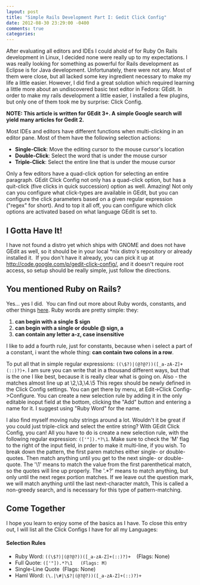 ```yaml
---
layout: post
title: "Simple Rails Development Part I: Gedit Click Config"
date: 2012-08-30 23:29:00 -0400
comments: true
categories:
---
```


After evaluating all editors and IDEs I could ahold of for Ruby On Rails development in Linux, I decided none were really up to my expectations. I was really looking for something as powerful for Rails development as Eclipse is for Java development. Unfortunately, there were not any. Most of them were close, but all lacked some key ingredient necessary to make my life a little easier. However, I did find a great solution which required learning a little more about an undiscovered basic text editor in Fedora: GEdit. In order to make my rails development a little easier, I installed a few plugins, but only one of them took me by surprise: Click Config.

**NOTE: This article is written for GEdit 3+. A simple Google search will yield many articles for Gedit 2.**

Most IDEs and editors have different functions when multi-clicking in an editor pane. Most of them have the following selection actions:

* **Single-Click**: Move the editing cursor to the mouse cursor's location
* **Double-Click**: Select the word that is under the mouse cursor
* **Triple-Click**: Select the entire line that is under the mouse cursor

Only a few editors have a quad-click option for selecting an entire paragraph. GEdit Click Config not only has a quad-click option, but has a quit-click (five clicks in quick succession) option as well. Amazing! Not only can you configure what click-types are available in GEdit, but you can configure the click parameters based on a given regular expression ("regex" for short). And to top it all off, you can configure which click options are activated based on what language GEdit is set to.

## I Gotta Have It!

I have not found a distro yet which ships with GNOME and does not have GEdit as well, so it should be in your local *nix distro's repository or already installed it.  If you don't have it already, you can pick it up at http://code.google.com/p/gedit-click-config/, and it doesn't require root access, so setup should be really simple, just follow the directions.

## You mentioned Ruby on Rails?

Yes... yes I did.  You can find out more about Ruby words, constants, and other things [here](http://en.wikibooks.org/wiki/Ruby_Programming/Syntax/Variables_and_Constants). Ruby words are pretty simple: they:

1. **can begin with a single $ sign**
2. **can begin with a single or double @ sign, a**
3. **can contain any letter a-z, case insensitive**

I like to add a fourth rule, just for constants, because when i select a part of a constant, i want the whole thing: **can contain two colons in a row**.

To put all that in simple regular expressions: `((\$?)|(@?@?))([_a-zA-Z]+(::)?)+`. I am sure you can write that in a thousand different ways, but that is the one I like best, because it is really clear what is going on. Also - the matches almost line up at \2,\3,\4.\5 This regex should be newly defined in the Click Config settings. You can get there by menu, at Edit-&gt;Click Config-&gt;Configure. You can create a new selection rule by adding it in the only editable inoput field at the bottom, clicking the "Add" button and entering a name for it. I suggest using "Ruby Word" for the name.

I also find myself moving ruby strings around a lot. Wouldn't it be great if you could just triple-click and select the entire string? With GEdit Click Config, you can! All you have to do is create a new selection rule, with the following regular expression: `(['"]).*?\1`. Make sure to check the 'M' flag to the right of the input field, in prder to make it multi-line, if you wish. To break down the pattern, the first paren matches either single- or double-quotes. Then match anything until you get to the next single- or double-quote. The '\1' means to match the value from the first parenthetical match, so the quotes will line up properly. The '.*?' means to match anything, but only until the next regex portion matches. If we leave out the question mark, we will match anything until the last next-character match, This is called a non-greedy search, and is necessary for this type of pattern-matching.

## Come Together
I hope you learn to enjoy some of the basics as I have. To close this entry out, I will list all the Click Configs I have for all my Languages:

#### Selection Rules
* Ruby Word: `((\$?)|(@?@?))([_a-zA-Z]+(::)?)+`    (Flags: None)
* Full Quote: `(['"]).*?\1   (Flags: M)`
* Single-Line Quote  (Flags: None)
* Haml Word: `(\.|\#|\$?|(@?@?))([_a-zA-Z]+(::)?)+`

####